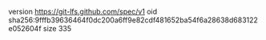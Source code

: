 version https://git-lfs.github.com/spec/v1
oid sha256:9fffb39636464f0dc200a6ff9e82cdf481652ba54f6a28638d683122e052604f
size 335
